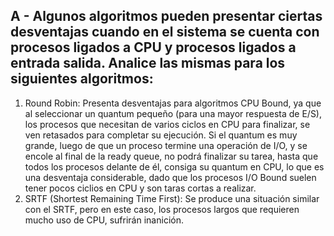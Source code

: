 ## A - Algunos algoritmos pueden presentar ciertas desventajas cuando en el sistema se cuenta con procesos ligados a CPU y procesos ligados a entrada salida. Analice las mismas para los siguientes algoritmos:

1. Round Robin: Presenta desventajas para algoritmos CPU Bound, ya que al seleccionar un quantum pequeño (para una mayor respuesta de E/S), los procesos que necesitan de varios ciclos en CPU para finalizar, se ven retasados para completar su ejecución. Si el quantum es muy grande, luego de que un proceso termine una operación de I/O, y se encole al final de la ready queue, no podrá finalizar su tarea, hasta que todos los procesos delante de él, consiga su quantum en CPU, lo que es una desventaja considerable, dado que los procesos I/O Bound suelen tener pocos ciclios en CPU y son taras cortas a realizar.
2. SRTF (Shortest Remaining Time First): Se produce una situación similar con el SRTF, pero en este caso, los procesos largos que requieren mucho uso de CPU, sufrirán inanición.
